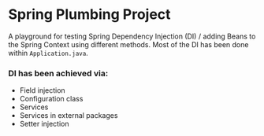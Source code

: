 # Spring Plumbing Project
A playground for testing Spring Dependency Injection (DI) / adding Beans to the Spring Context using different methods. Most of the DI has been done within `Application.java`.

### DI has been achieved via:

* Field injection
* Configuration class
* Services
* Services in external packages
* Setter injection
